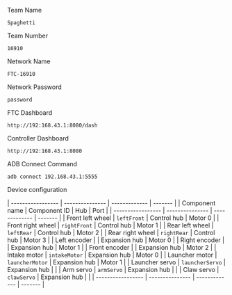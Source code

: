 Team Name

    Spaghetti

Team Number

    16910

Network Name

    FTC-16910

Network Password

    password

FTC Dashboard

    http://192:168.43.1:8080/dash

Controller Dashboard

    http://192:168.43.1:8080

ADB Connect Command

    adb connect 192.168.43.1:5555

Device configuration

| ----------------- | --------------- | ------------- | ------- |
| Component name    | Component ID    | Hub           | Port    |
| ----------------- | --------------- | ------------- | ------- |
| Front left wheel  | `leftFront`     | Control hub   | Motor 0 |
| Front right wheel | `rightFront`    | Control hub   | Motor 1 |
| Rear left wheel   | `leftRear`      | Control hub   | Motor 2 |
| Rear right wheel  | `rightRear`     | Control hub   | Motor 3 |
| Left encoder      |                 | Expansion hub | Motor 0 |
| Right encoder     |                 | Expansion hub | Motor 1 |
| Front encoder     |                 | Expansion hub | Motor 2 |
| Intake motor      | `intakeMotor`   | Expansion hub | Motor 0 |
| Launcher motor    | `launcherMotor` | Expansion hub | Motor 1 |
| Launcher servo    | `launcherServo` | Expansion hub |         |
| Arm servo         | `armServo`      | Expansion hub |         |
| Claw servo        | `clawServo`     | Expansion hub |         |
| ----------------- | --------------- | ------------- | ------- |
